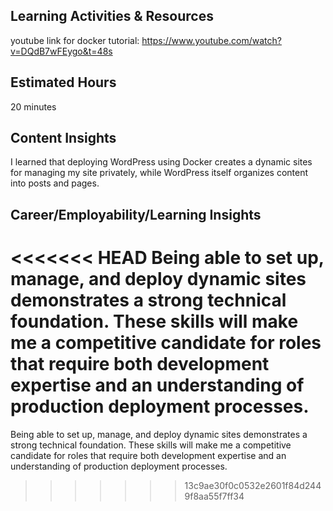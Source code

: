## Learning Activities & Resources
youtube link for docker tutorial:   https://www.youtube.com/watch?v=DQdB7wFEygo&t=48s

## Estimated Hours
20 minutes

## Content Insights 
I learned that deploying WordPress using Docker creates a dynamic sites for managing my site privately, while WordPress itself organizes content into posts and pages.

## Career/Employability/Learning Insights
<<<<<<< HEAD
Being able to set up, manage, and deploy dynamic sites demonstrates a strong technical foundation. These skills will make me a competitive candidate for roles that require both development expertise and an understanding of production deployment processes.
=======
Being able to set up, manage, and deploy dynamic sites demonstrates a strong technical foundation. These skills will make me a competitive candidate for roles that require both development expertise and an understanding of production deployment processes.
>>>>>>> 13c9ae30f0c0532e2601f84d2449f8aa55f7ff34
